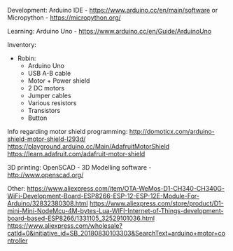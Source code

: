 Development:
Arduino IDE - https://www.arduino.cc/en/main/software
or
Micropython - https://micropython.org/

Learning:
Arduino Uno - https://www.arduino.cc/en/Guide/ArduinoUno

Inventory:
- Robin:
  - Arduino Uno
  - USB A-B cable
  - Motor + Power shield
  - 2 DC motors
  - Jumper cables
  - Various resistors
  - Transistors
  - Button

Info regarding motor shield programming:
http://domoticx.com/arduino-shield-motor-shield-l293d/
https://playground.arduino.cc/Main/AdafruitMotorShield
https://learn.adafruit.com/adafruit-motor-shield

3D printing:
OpenSCAD - 3D Modelling software - http://www.openscad.org/

Other:
https://www.aliexpress.com/item/OTA-WeMos-D1-CH340-CH340G-WiFi-Development-Board-ESP8266-ESP-12-ESP-12E-Module-For-Arduino/32832380308.html
https://www.aliexpress.com/store/product/D1-mini-Mini-NodeMcu-4M-bytes-Lua-WIFI-Internet-of-Things-development-board-based-ESP8266/1331105_32529101036.html
https://www.aliexpress.com/wholesale?catId=0&initiative_id=SB_20180830103303&SearchText=arduino+motor+controller
